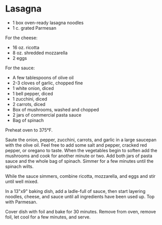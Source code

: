 # Lasagna

- 1 box oven-ready lasagna noodles
- 1 c. grated Parmesan

For the cheese:

- 16 oz. ricotta
- 8 oz. shredded mozzarella
- 2 eggs

For the sauce:

- A few tablespoons of olive oil
- 2-3 cloves of garlic, chopped fine
- 1 white onion, diced
- 1 bell pepper, diced
- 1 zucchini, diced
- 2 carrots, diced
- Box of mushrooms, washed and chopped
- 2 jars of commercial pasta sauce
- Bag of spinach

Preheat oven to 375°F.

Saute the onion, pepper, zucchini, carrots, and garlic in a large saucepan with
the olive oil. Feel free to add some salt and pepper, cracked red pepper, or
oregano to taste. When the vegetables begin to soften add the mushrooms and cook
for another minute or two. Add both jars of pasta sauce and the whole bag of
spinach. Simmer for a few minutes until the spinach wilts.

While the sauce simmers, combine ricotta, mozzarella, and eggs and stir until
well mixed.

In a 13"x9" baking dish, add a ladle-full of sauce, then start layering noodles,
cheese, and sauce until all ingredients have been used up. Top with Parmesan.

Cover dish with foil and bake for 30 minutes. Remove from oven, remove foil, let
cool for a few minutes, and serve.
